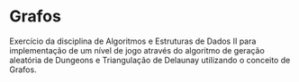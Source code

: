# Grafos
Exercício da disciplina de Algoritmos e Estruturas de Dados II para implementação de um nível de jogo através do algoritmo de geração aleatória de Dungeons e Triangulação de Delaunay utilizando o conceito de Grafos.
